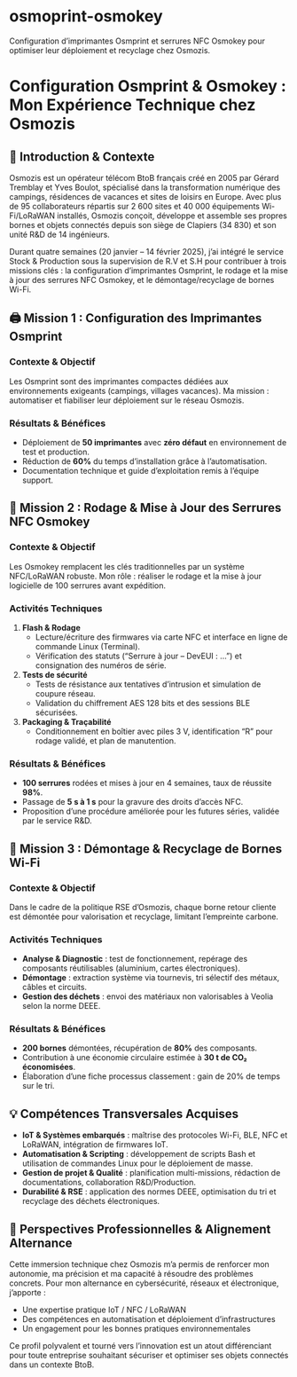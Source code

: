 # osmoprint-osmokey
Configuration d’imprimantes Osmprint et serrures NFC Osmokey pour optimiser leur déploiement et recyclage chez Osmozis.

# Configuration Osmprint & Osmokey : Mon Expérience Technique chez Osmozis

## 🚀 Introduction & Contexte  
Osmozis est un opérateur télécom BtoB français créé en 2005 par Gérard Tremblay et Yves Boulot, spécialisé dans la transformation numérique des campings, résidences de vacances et sites de loisirs en Europe. Avec plus de 95 collaborateurs répartis sur 2 600 sites et 40 000 équipements Wi-Fi/LoRaWAN installés, Osmozis conçoit, développe et assemble ses propres bornes et objets connectés depuis son siège de Clapiers (34 830) et son unité R&D de 14 ingénieurs.  

Durant quatre semaines (20 janvier – 14 février 2025), j’ai intégré le service Stock & Production sous la supervision de R.V et S.H pour contribuer à trois missions clés : la configuration d’imprimantes Osmprint, le rodage et la mise à jour des serrures NFC Osmokey, et le démontage/recyclage de bornes Wi-Fi.  

## 🖨️ Mission 1 : Configuration des Imprimantes Osmprint  

### Contexte & Objectif  
Les Osmprint sont des imprimantes compactes dédiées aux environnements exigeants (campings, villages vacances). Ma mission : automatiser et fiabiliser leur déploiement sur le réseau Osmozis.

### Résultats & Bénéfices  
- Déploiement de **50 imprimantes** avec **zéro défaut** en environnement de test et production.  
- Réduction de **60%** du temps d’installation grâce à l’automatisation.  
- Documentation technique et guide d’exploitation remis à l’équipe support.  

## 🔐 Mission 2 : Rodage & Mise à Jour des Serrures NFC Osmokey  

### Contexte & Objectif  
Les Osmokey remplacent les clés traditionnelles par un système NFC/LoRaWAN robuste. Mon rôle : réaliser le rodage et la mise à jour logicielle de 100 serrures avant expédition.

### Activités Techniques  
1. **Flash & Rodage**  
   - Lecture/écriture des firmwares via carte NFC et interface en ligne de commande Linux (Terminal).  
   - Vérification des statuts (“Serrure à jour – DevEUI : …”) et consignation des numéros de série.  
2. **Tests de sécurité**  
   - Tests de résistance aux tentatives d’intrusion et simulation de coupure réseau.  
   - Validation du chiffrement AES 128 bits et des sessions BLE sécurisées.  
3. **Packaging & Traçabilité**  
   - Conditionnement en boîtier avec piles 3 V, identification “R” pour rodage validé, et plan de manutention.  

### Résultats & Bénéfices  
- **100 serrures** rodées et mises à jour en 4 semaines, taux de réussite **98%**.  
- Passage de **5 s à 1 s** pour la gravure des droits d’accès NFC.  
- Proposition d’une procédure améliorée pour les futures séries, validée par le service R&D.  

## 🔄 Mission 3 : Démontage & Recyclage de Bornes Wi-Fi  

### Contexte & Objectif  
Dans le cadre de la politique RSE d’Osmozis, chaque borne retour cliente est démontée pour valorisation et recyclage, limitant l’empreinte carbone.

### Activités Techniques  
- **Analyse & Diagnostic** : test de fonctionnement, repérage des composants réutilisables (aluminium, cartes électroniques).  
- **Démontage** : extraction système via tournevis, tri sélectif des métaux, câbles et circuits.  
- **Gestion des déchets** : envoi des matériaux non valorisables à Veolia selon la norme DEEE.  

### Résultats & Bénéfices  
- **200 bornes** démontées, récupération de **80%** des composants.  
- Contribution à une économie circulaire estimée à **30 t de CO₂ économisées**.  
- Élaboration d’une fiche processus classement : gain de 20% de temps sur le tri.  

## 💡 Compétences Transversales Acquises  
- **IoT & Systèmes embarqués** : maîtrise des protocoles Wi-Fi, BLE, NFC et LoRaWAN, intégration de firmwares IoT.  
- **Automatisation & Scripting** : développement de scripts Bash et utilisation de commandes Linux pour le déploiement de masse.  
- **Gestion de projet & Qualité** : planification multi-missions, rédaction de documentations, collaboration R&D/Production.  
- **Durabilité & RSE** : application des normes DEEE, optimisation du tri et recyclage des déchets électroniques.  

## 🎯 Perspectives Professionnelles & Alignement Alternance  
Cette immersion technique chez Osmozis m’a permis de renforcer mon autonomie, ma précision et ma capacité à résoudre des problèmes concrets. Pour mon alternance en cybersécurité, réseaux et électronique, j’apporte :  
- Une expertise pratique IoT / NFC / LoRaWAN  
- Des compétences en automatisation et déploiement d’infrastructures  
- Un engagement pour les bonnes pratiques environnementales  

Ce profil polyvalent et tourné vers l’innovation est un atout différenciant pour toute entreprise souhaitant sécuriser et optimiser ses objets connectés dans un contexte BtoB.
